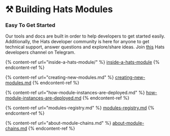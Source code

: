 # ⚒ Building Hats Modules

### Easy To Get Started

Our tools and docs are built in order to help developers to get started easily. Additionally, the Hats developer community is here for anyone to get technical support, answer questions and explore/share ideas. Join [this](https://t.me/+HrcKPUxaWvg3Zjhh) Hats developers channel on Telegram.

{% content-ref url="inside-a-hats-module/" %}
[inside-a-hats-module](inside-a-hats-module/)
{% endcontent-ref %}

{% content-ref url="creating-new-modules.md" %}
[creating-new-modules.md](creating-new-modules.md)
{% endcontent-ref %}

{% content-ref url="how-module-instances-are-deployed.md" %}
[how-module-instances-are-deployed.md](how-module-instances-are-deployed.md)
{% endcontent-ref %}

{% content-ref url="modules-registry.md" %}
[modules-registry.md](modules-registry.md)
{% endcontent-ref %}

{% content-ref url="about-module-chains.md" %}
[about-module-chains.md](about-module-chains.md)
{% endcontent-ref %}
